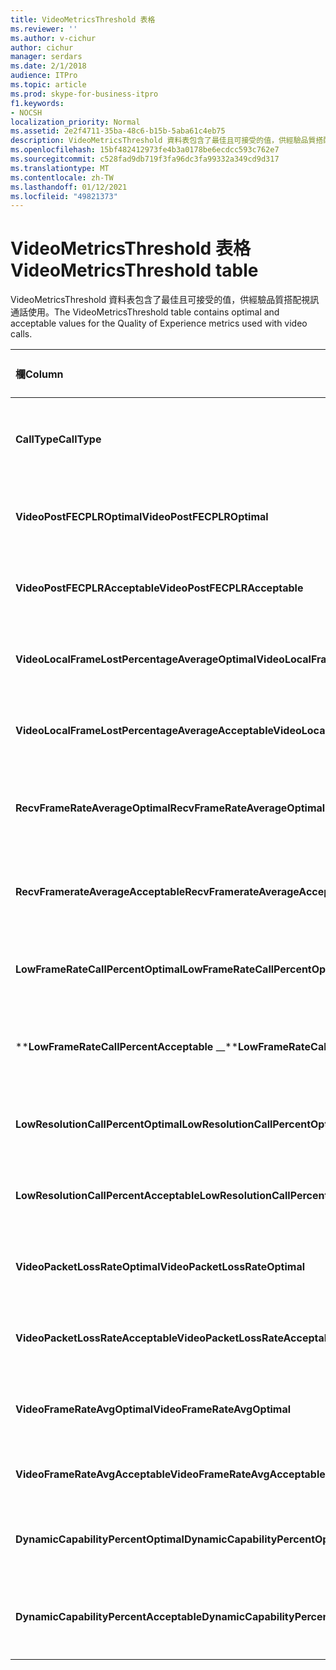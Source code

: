 ```yaml
---
title: VideoMetricsThreshold 表格
ms.reviewer: ''
ms.author: v-cichur
author: cichur
manager: serdars
ms.date: 2/1/2018
audience: ITPro
ms.topic: article
ms.prod: skype-for-business-itpro
f1.keywords:
- NOCSH
localization_priority: Normal
ms.assetid: 2e2f4711-35ba-48c6-b15b-5aba61c4eb75
description: VideoMetricsThreshold 資料表包含了最佳且可接受的值，供經驗品質搭配視訊通話使用。
ms.openlocfilehash: 15bf482412973fe4b3a0178be6ecdcc593c762e7
ms.sourcegitcommit: c528fad9db719f3fa96dc3fa99332a349cd9d317
ms.translationtype: MT
ms.contentlocale: zh-TW
ms.lasthandoff: 01/12/2021
ms.locfileid: "49821373"
---
```

# <a name="videometricsthreshold-table"></a><span data-ttu-id="fc181-103">VideoMetricsThreshold 表格</span><span class="sxs-lookup"><span data-stu-id="fc181-103">VideoMetricsThreshold table</span></span>
 
<span data-ttu-id="fc181-104">VideoMetricsThreshold 資料表包含了最佳且可接受的值，供經驗品質搭配視訊通話使用。</span><span class="sxs-lookup"><span data-stu-id="fc181-104">The VideoMetricsThreshold table contains optimal and acceptable values for the Quality of Experience metrics used with video calls.</span></span>
  

| <span data-ttu-id="fc181-105">**欄**</span><span class="sxs-lookup"><span data-stu-id="fc181-105">**Column**</span></span>                                               | <span data-ttu-id="fc181-106">**資料類型**</span><span class="sxs-lookup"><span data-stu-id="fc181-106">**Data Type**</span></span>       | <span data-ttu-id="fc181-107">**索引鍵/索引**</span><span class="sxs-lookup"><span data-stu-id="fc181-107">**Key/Index**</span></span>  | <span data-ttu-id="fc181-108">**詳細資料**</span><span class="sxs-lookup"><span data-stu-id="fc181-108">**Details**</span></span>                          |
|:---------------------------------------------------------|:--------------------|:---------------|:-------------------------------------|
| <span data-ttu-id="fc181-109">**CallType**</span><span class="sxs-lookup"><span data-stu-id="fc181-109">**CallType**</span></span> <br/>                                       | <span data-ttu-id="fc181-110">int</span><span class="sxs-lookup"><span data-stu-id="fc181-110">int</span></span>  <br/>          | <span data-ttu-id="fc181-111">主要</span><span class="sxs-lookup"><span data-stu-id="fc181-111">Primary</span></span>  <br/> | <span data-ttu-id="fc181-112">被指定的電話類型。</span><span class="sxs-lookup"><span data-stu-id="fc181-112">Type of call that was placed.</span></span>  <br/> |
| <span data-ttu-id="fc181-113">**VideoPostFECPLROptimal**</span><span class="sxs-lookup"><span data-stu-id="fc181-113">**VideoPostFECPLROptimal**</span></span> <br/>                         | <span data-ttu-id="fc181-114">十進位 (5，2) </span><span class="sxs-lookup"><span data-stu-id="fc181-114">decimal(5,2)</span></span>  <br/> |                | <span data-ttu-id="fc181-115">預設值為 0.05。</span><span class="sxs-lookup"><span data-stu-id="fc181-115">The default value is 0.05.</span></span>  <br/>    |
| <span data-ttu-id="fc181-116">**VideoPostFECPLRAcceptable**</span><span class="sxs-lookup"><span data-stu-id="fc181-116">**VideoPostFECPLRAcceptable**</span></span> <br/>                      | <span data-ttu-id="fc181-117">十進位 (5，2) </span><span class="sxs-lookup"><span data-stu-id="fc181-117">decimal(5,2)</span></span>  <br/> |                | <span data-ttu-id="fc181-118">預設值為 0.10。</span><span class="sxs-lookup"><span data-stu-id="fc181-118">The default value is 0.10.</span></span>  <br/>    |
| <span data-ttu-id="fc181-119">**VideoLocalFrameLostPercentageAverageOptimal**</span><span class="sxs-lookup"><span data-stu-id="fc181-119">**VideoLocalFrameLostPercentageAverageOptimal**</span></span> <br/>    | <span data-ttu-id="fc181-120">十進位 (5，2) </span><span class="sxs-lookup"><span data-stu-id="fc181-120">decimal(5,2)</span></span>  <br/> |                | <span data-ttu-id="fc181-121">預設值為 5.0。</span><span class="sxs-lookup"><span data-stu-id="fc181-121">The default value is 5.0.</span></span>  <br/>     |
| <span data-ttu-id="fc181-122">**VideoLocalFrameLostPercentageAverageAcceptable**</span><span class="sxs-lookup"><span data-stu-id="fc181-122">**VideoLocalFrameLostPercentageAverageAcceptable**</span></span> <br/> | <span data-ttu-id="fc181-123">十進位 (5，2) </span><span class="sxs-lookup"><span data-stu-id="fc181-123">decimal(5,2)</span></span>  <br/> |                | <span data-ttu-id="fc181-124">預設值為 10.0。</span><span class="sxs-lookup"><span data-stu-id="fc181-124">The default value is 10.0.</span></span>  <br/>    |
| <span data-ttu-id="fc181-125">**RecvFrameRateAverageOptimal**</span><span class="sxs-lookup"><span data-stu-id="fc181-125">**RecvFrameRateAverageOptimal**</span></span> <br/>                    | <span data-ttu-id="fc181-126">十進位 (9，4) </span><span class="sxs-lookup"><span data-stu-id="fc181-126">decimal(9,4)</span></span>  <br/> |                | <span data-ttu-id="fc181-127">預設值為 12.0000。</span><span class="sxs-lookup"><span data-stu-id="fc181-127">The default value is 12.0000.</span></span>  <br/> |
| <span data-ttu-id="fc181-128">**RecvFramerateAverageAcceptable**</span><span class="sxs-lookup"><span data-stu-id="fc181-128">**RecvFramerateAverageAcceptable**</span></span> <br/>                 | <span data-ttu-id="fc181-129">十進位 (9，4) </span><span class="sxs-lookup"><span data-stu-id="fc181-129">decimal(9,4)</span></span>  <br/> |                | <span data-ttu-id="fc181-130">預設值為 7.0000。</span><span class="sxs-lookup"><span data-stu-id="fc181-130">The default value is 7.0000.</span></span>  <br/>  |
| <span data-ttu-id="fc181-131">**LowFrameRateCallPercentOptimal**</span><span class="sxs-lookup"><span data-stu-id="fc181-131">**LowFrameRateCallPercentOptimal**</span></span> <br/>                 | <span data-ttu-id="fc181-132">十進位 (5，2) </span><span class="sxs-lookup"><span data-stu-id="fc181-132">decimal(5,2)</span></span>  <br/> |                | <span data-ttu-id="fc181-133">預設值為 5.0。</span><span class="sxs-lookup"><span data-stu-id="fc181-133">The default value is 5.0.</span></span>  <br/>     |
| <span data-ttu-id="fc181-134">\*\***LowFrameRateCallPercentAcceptable** _\_</span><span class="sxs-lookup"><span data-stu-id="fc181-134">\*\***LowFrameRateCallPercentAcceptable** _\_</span></span> <br/>        | <span data-ttu-id="fc181-135">十進位 (5，2) </span><span class="sxs-lookup"><span data-stu-id="fc181-135">decimal(5,2)</span></span>  <br/> |                | <span data-ttu-id="fc181-136">預設值為 10.0/。</span><span class="sxs-lookup"><span data-stu-id="fc181-136">The default value is 10.0/</span></span>  <br/>    |
| <span data-ttu-id="fc181-137">**LowResolutionCallPercentOptimal**</span><span class="sxs-lookup"><span data-stu-id="fc181-137">**LowResolutionCallPercentOptimal**</span></span> <br/>                | <span data-ttu-id="fc181-138">十進位 (5，2) </span><span class="sxs-lookup"><span data-stu-id="fc181-138">decimal(5,2)</span></span>  <br/> |                | <span data-ttu-id="fc181-139">預設值為 5.0。</span><span class="sxs-lookup"><span data-stu-id="fc181-139">The default value is 5.0.</span></span>  <br/>     |
| <span data-ttu-id="fc181-140">**LowResolutionCallPercentAcceptable**</span><span class="sxs-lookup"><span data-stu-id="fc181-140">**LowResolutionCallPercentAcceptable**</span></span> <br/>             | <span data-ttu-id="fc181-141">十進位 (5，2) </span><span class="sxs-lookup"><span data-stu-id="fc181-141">decimal(5,2)</span></span>  <br/> |                | <span data-ttu-id="fc181-142">預設值為 10.0。</span><span class="sxs-lookup"><span data-stu-id="fc181-142">The default value is 10.0.</span></span>  <br/>    |
| <span data-ttu-id="fc181-143">**VideoPacketLossRateOptimal**</span><span class="sxs-lookup"><span data-stu-id="fc181-143">**VideoPacketLossRateOptimal**</span></span> <br/>                     | <span data-ttu-id="fc181-144">foat</span><span class="sxs-lookup"><span data-stu-id="fc181-144">foat</span></span>  <br/>         |                | <span data-ttu-id="fc181-145">預設值為 0.05。</span><span class="sxs-lookup"><span data-stu-id="fc181-145">The default value is 0.05.</span></span>  <br/>    |
| <span data-ttu-id="fc181-146">**VideoPacketLossRateAcceptable**</span><span class="sxs-lookup"><span data-stu-id="fc181-146">**VideoPacketLossRateAcceptable**</span></span> <br/>                  | <span data-ttu-id="fc181-147">float</span><span class="sxs-lookup"><span data-stu-id="fc181-147">float</span></span>  <br/>        |                | <span data-ttu-id="fc181-148">預設值為 0.10。</span><span class="sxs-lookup"><span data-stu-id="fc181-148">The default value is 0.10.</span></span>  <br/>    |
| <span data-ttu-id="fc181-149">**VideoFrameRateAvgOptimal**</span><span class="sxs-lookup"><span data-stu-id="fc181-149">**VideoFrameRateAvgOptimal**</span></span> <br/>                       | <span data-ttu-id="fc181-150">float</span><span class="sxs-lookup"><span data-stu-id="fc181-150">float</span></span>  <br/>        |                | <span data-ttu-id="fc181-151">預設值為 12。</span><span class="sxs-lookup"><span data-stu-id="fc181-151">The default value is 12.</span></span>  <br/>      |
| <span data-ttu-id="fc181-152">**VideoFrameRateAvgAcceptable**</span><span class="sxs-lookup"><span data-stu-id="fc181-152">**VideoFrameRateAvgAcceptable**</span></span> <br/>                    | <span data-ttu-id="fc181-153">float</span><span class="sxs-lookup"><span data-stu-id="fc181-153">float</span></span>  <br/>        |                | <span data-ttu-id="fc181-154">預設值為 7。</span><span class="sxs-lookup"><span data-stu-id="fc181-154">The default value is 7.</span></span>  <br/>       |
| <span data-ttu-id="fc181-155">**DynamicCapabilityPercentOptimal**</span><span class="sxs-lookup"><span data-stu-id="fc181-155">**DynamicCapabilityPercentOptimal**</span></span> <br/>                | <span data-ttu-id="fc181-156">十進位 (5，2) </span><span class="sxs-lookup"><span data-stu-id="fc181-156">decimal(5,2)</span></span>  <br/> |                | <span data-ttu-id="fc181-157">預設值為 5.00。</span><span class="sxs-lookup"><span data-stu-id="fc181-157">The default value is 5.00.</span></span>  <br/>    |
| <span data-ttu-id="fc181-158">**DynamicCapabilityPercentAcceptable**</span><span class="sxs-lookup"><span data-stu-id="fc181-158">**DynamicCapabilityPercentAcceptable**</span></span> <br/>             | <span data-ttu-id="fc181-159">十進位 (5，2) </span><span class="sxs-lookup"><span data-stu-id="fc181-159">decimal(5,2)</span></span>  <br/> |                | <span data-ttu-id="fc181-160">預設值為 10.00。</span><span class="sxs-lookup"><span data-stu-id="fc181-160">The default value is 10.00.</span></span>  <br/>   |

